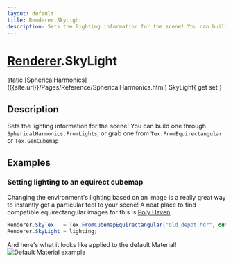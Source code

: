 ```yaml
---
layout: default
title: Renderer.SkyLight
description: Sets the lighting information for the scene! You can build one through SphericalHarmonics.FromLights, or grab one from Tex.FromEquirectangular or Tex.GenCubemap
---
```

# [Renderer]({{site.url}}/Pages/Reference/Renderer.html).SkyLight

<div class='signature' markdown='1'>
static [SphericalHarmonics]({{site.url}}/Pages/Reference/SphericalHarmonics.html) SkyLight{ get set }
</div>

## Description
Sets the lighting information for the scene! You can
build one through `SphericalHarmonics.FromLights`, or grab one
from `Tex.FromEquirectangular` or `Tex.GenCubemap`


## Examples

### Setting lighting to an equirect cubemap
Changing the environment's lighting based on an image is a really
great way to instantly get a particular feel to your scene! A neat
place to find compatible equirectangular images for this is
[Poly Haven](https://polyhaven.com/hdris)
```csharp
Renderer.SkyTex   = Tex.FromCubemapEquirectangular("old_depot.hdr", out SphericalHarmonics lighting);
Renderer.SkyLight = lighting;
```
And here's what it looks like applied to the default Material!
![Default Material example]({{site.screen_url}}/MaterialDefault.jpg)

